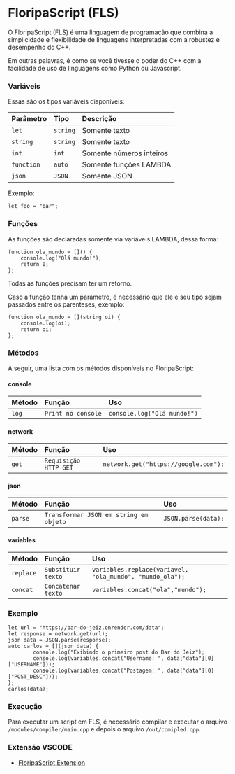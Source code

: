 # FloripaScript (FLS)

O FloripaScript (FLS) é uma linguagem de programação que combina a simplicidade e flexibilidade de linguagens interpretadas com a robustez e desempenho do C++.

Em outras palavras, é como se você tivesse o poder do C++ com a facilidade de uso de linguagens como Python ou Javascript.

### Variáveis
Essas são os tipos variáveis disponíveis:

| Parâmetro   | Tipo       | Descrição                           |
| :---------- | :--------- | :---------------------------------- |
| `let` | `string` | Somente texto |
| `string` | `string` | Somente texto |
| `int` | `int` | Somente números inteiros |
| `function` | `auto` | Somente funções LAMBDA |
| `json` | `JSON` | Somente JSON |

Exemplo:
```
let foo = "bar";
```

### Funções

As funções são declaradas somente via variáveis LAMBDA, dessa forma:

```
function ola_mundo = []() { 
    console.log("Olá mundo!");
    return 0;
};
``` 

Todas as funções precisam ter um retorno.

Caso a função tenha um parâmetro, é necessário que ele e seu tipo sejam passados entre os parenteses, exemplo:

```
function ola_mundo = [](string oi) { 
    console.log(oi);
    return oi;
};
```

### Métodos

A seguir, uma lista com os métodos disponíveis no FloripaScript:

#### console
| Método   | Função       | Uso                           |
| :------- | :----------- | :---------------------------------- |
| `log` | `Print no console` | ```console.log("Olá mundo!")``` |

#### network

| Método   | Função       | Uso                           |
| :------- | :----------- | :---------------------------------- |
| `get` | `Requisição HTTP GET` | ```network.get("https://google.com");``` |

#### json

| Método   | Função       | Uso                           |
| :------- | :----------- | :---------------------------------- |
| `parse` | `Transformar JSON em string em objeto` | ```JSON.parse(data);``` |

#### variables

| Método   | Função       | Uso                           |
| :------- | :----------- | :---------------------------------- |
| `replace` | `Substituir texto` | ```variables.replace(variavel, "ola_mundo", "mundo_ola");``` |
| `concat` | `Concatenar texto` | ```variables.concat("ola","mundo");``` |

### Exemplo

```
let url = "https://bar-do-jeiz.onrender.com/data";
let response = network.get(url);
json data = JSON.parse(response);
auto carlos = [](json data) { 
        console.log("Exibindo o primeiro post do Bar do Jeiz");
        console.log(variables.concat("Username: ", data["data"][0]["USERNAME"]));
        console.log(variables.concat("Postagem: ", data["data"][0]["POST_DESC"]));
};
carlos(data);
```

### Execução

Para executar um script em FLS, é necessário compilar e executar o arquivo ```/modules/compiler/main.cpp``` e depois o arquivo ```/out/comipled.cpp```.

### Extensão VSCODE

* [FloripaScript Extension](https://marketplace.visualstudio.com/items?itemName=GuilhermeFloriano.floripascript-extension)

